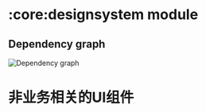 # :core:designsystem module
## Dependency graph
![Dependency graph](../../docs/images/graphs/dep_graph_core_designsystem.svg)
# 非业务相关的UI组件